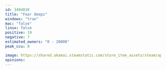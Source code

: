 ```yaml
---
id: 3404010
title: "Fear deeps"
windows: "true"
mac: "false"
linux: false
positive: 19
negative: 7
estimated_owners: "0 - 20000"
peak_ccu: 0

image: https://shared.akamai.steamstatic.com/store_item_assets/steam/apps/3404010/header.jpg?t=1736170983
opinions:
---
```

